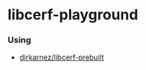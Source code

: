 libcerf-playground
==================

### Using
- [dirkarnez/libcerf-prebuilt](https://github.com/dirkarnez/libcerf-prebuilt)